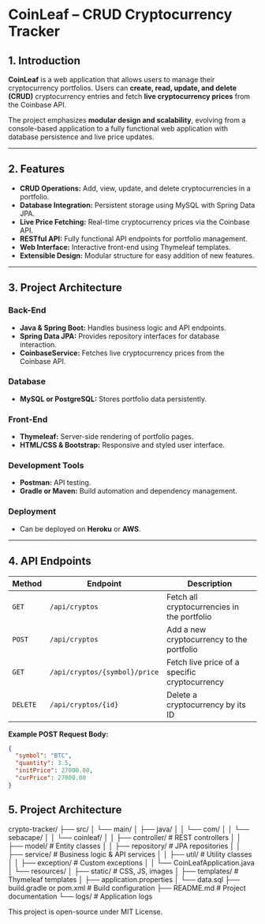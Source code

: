 # CoinLeaf – CRUD Cryptocurrency Tracker

## 1. Introduction
**CoinLeaf** is a web application that allows users to manage their cryptocurrency portfolios. Users can **create, read, update, and delete (CRUD)** cryptocurrency entries and fetch **live cryptocurrency prices** from the Coinbase API.  

The project emphasizes **modular design and scalability**, evolving from a console-based application to a fully functional web application with database persistence and live price updates.

---

## 2. Features
- **CRUD Operations:** Add, view, update, and delete cryptocurrencies in a portfolio.
- **Database Integration:** Persistent storage using MySQL with Spring Data JPA.
- **Live Price Fetching:** Real-time cryptocurrency prices via the Coinbase API.
- **RESTful API:** Fully functional API endpoints for portfolio management.
- **Web Interface:** Interactive front-end using Thymeleaf templates.
- **Extensible Design:** Modular structure for easy addition of new features.

---

## 3. Project Architecture

### Back-End
- **Java & Spring Boot:** Handles business logic and API endpoints.
- **Spring Data JPA:** Provides repository interfaces for database interaction.
- **CoinbaseService:** Fetches live cryptocurrency prices from the Coinbase API.

### Database
- **MySQL or PostgreSQL:** Stores portfolio data persistently.

### Front-End
- **Thymeleaf:** Server-side rendering of portfolio pages.
- **HTML/CSS & Bootstrap:** Responsive and styled user interface.

### Development Tools
- **Postman:** API testing.
- **Gradle or Maven:** Build automation and dependency management.

### Deployment
- Can be deployed on **Heroku** or **AWS**.

---

## 4. API Endpoints

| Method | Endpoint | Description |
|--------|----------|-------------|
| `GET`  | `/api/cryptos` | Fetch all cryptocurrencies in the portfolio |
| `POST` | `/api/cryptos` | Add a new cryptocurrency to the portfolio |
| `GET`  | `/api/cryptos/{symbol}/price` | Fetch live price of a specific cryptocurrency |
| `DELETE` | `/api/cryptos/{id}` | Delete a cryptocurrency by its ID |

**Example POST Request Body:**
```json
{
  "symbol": "BTC",
  "quantity": 3.5,
  "initPrice": 27000.00,
  "curPrice": 27000.00
}
```
## 5. Project Architecture
crypto-tracker/
├── src/
│ └── main/
│ ├── java/
│ │ └── com/
│ │ └── sebacape/
│ │ └── coinleaf/
│ │ ├── controller/ # REST controllers
│ │ ├── model/ # Entity classes
│ │ ├── repository/ # JPA repositories
│ │ ├── service/ # Business logic & API services
│ │ ├── util/ # Utility classes
│ │ ├── exception/ # Custom exceptions
│ │ └── CoinLeafApplication.java
│ └── resources/
│ ├── static/ # CSS, JS, images
│ ├── templates/ # Thymeleaf templates
│ ├── application.properties
│ └── data.sql
├── build.gradle or pom.xml # Build configuration
├── README.md # Project documentation
└── logs/ # Application logs


This project is open-source under MIT License.

